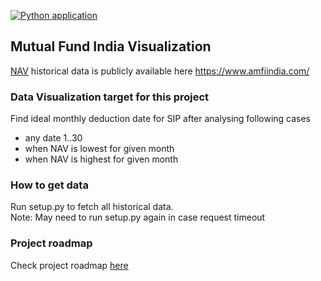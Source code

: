 [![Python application](https://github.com/kaiwalyakhasnis/india-mf-visualization/actions/workflows/python-app.yml/badge.svg)](https://github.com/kaiwalyakhasnis/india-mf-visualization/actions/workflows/python-app.yml)

## Mutual Fund India Visualization 
[NAV](https://en.wikipedia.org/wiki/Net_asset_valueg) historical data is publicly available here https://www.amfiindia.com/

### Data Visualization target for this project
Find ideal monthly deduction date for SIP after analysing following cases
- any date 1..30 
- when NAV is lowest for given month 
- when NAV is highest for given month

### How to get data 
Run setup.py to fetch all historical data.<br>
Note: May need to run setup.py again in case request timeout

### Project roadmap
Check project roadmap [here](https://github.com/kaiwalyakhasnis/india-mf-visualization/projects/1) <br>




